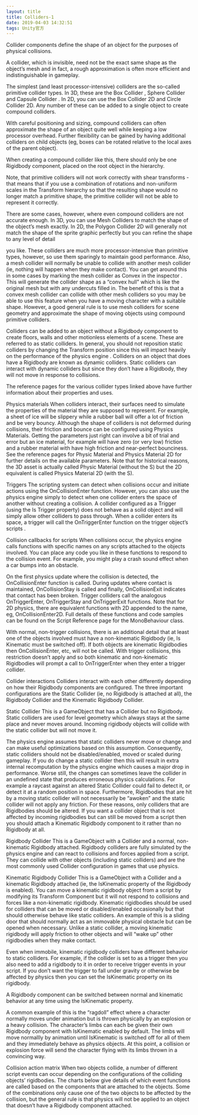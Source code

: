 ```yaml
---
layout: title
title: Colliders-1
date: 2019-04-03 14:32:51
tags: Unity官方
---
```

Collider components define the shape of an object for the purposes of physical collisions.

<!--more-->

A collider, which is invisible, need not be the exact same shape as the object’s mesh and in fact, a rough approximation is often more efficient and indistinguishable in gameplay.

The simplest (and least processor-intensive) colliders are the so-called primitive collider types. In 3D, these are the Box Collider
, Sphere Collider and Capsule Collider
. In 2D, you can use the Box Collider 2D and Circle Collider 2D. Any number of these can be added to a single object to create compound colliders.

With careful positioning and sizing, compound colliders can often approximate the shape of an object quite well while keeping a low processor overhead. Further flexibility can be gained by having additional colliders on child objects (eg, boxes can be rotated relative to the local axes of the parent object).

When creating a compound collider like this, there should only be one Rigidbody
 component, placed on the root object in the hierarchy.

Note, that primitive colliders will not work correctly with shear transforms - that means that if you use a combination of rotations and non-uniform scales in the Transform hierarchy so that the resulting shape would no longer match a primitive shape, the primitive collider will not be able to represent it correctly.

There are some cases, however, where even compound colliders are not accurate enough. In 3D, you can use Mesh Colliders
 to match the shape of the object’s mesh exactly. In 2D, the Polygon Collider 2D will generally not match the shape of the sprite
 graphic perfectly but you can refine the shape to any level of detail



 you like. These colliders are much more processor-intensive than primitive types, however, so use them sparingly to maintain good performance. Also, a mesh collider will normally be unable to collide with another mesh collider (ie, nothing will happen when they make contact). You can get around this in some cases by marking the mesh collider as Convex in the inspector
. This will generate the collider shape as a “convex hull” which is like the original mesh but with any undercuts filled in. The benefit of this is that a convex mesh collider can collide with other mesh colliders so you may be able to use this feature when you have a moving character with a suitable shape. However, a good general rule is to use mesh colliders for scene
 geometry and approximate the shape of moving objects using compound primitive colliders.

Colliders can be added to an object without a Rigidbody component to create floors, walls and other motionless elements of a scene. These are referred to as static colliders. In general, you should not reposition static colliders by changing the Transform position since this will impact heavily on the performance of the physics engine
. Colliders on an object that does have a Rigidbody are known as dynamic colliders. Static colliders can interact with dynamic colliders but since they don’t have a Rigidbody, they will not move in response to collisions.

The reference pages for the various collider types linked above have further information about their properties and uses.

Physics materials
When colliders interact, their surfaces need to simulate the properties of the material they are supposed to represent. For example, a sheet of ice will be slippery while a rubber ball will offer a lot of friction and be very bouncy. Although the shape of colliders is not deformed during collisions, their friction and bounce can be configured using Physics Materials. Getting the parameters just right can involve a bit of trial and error but an ice material, for example will have zero (or very low) friction and a rubber material with have high friction and near-perfect bounciness. See the reference pages for Physic Material and Physics Material 2D for further details on the available parameters. Note that for historical reasons, the 3D asset
 is actually called Physic Material
 (without the S) but the 2D equivalent is called Physics Material 2D
 (with the S).

Triggers
The scripting system can detect when collisions occur and initiate actions using the OnCollisionEnter function. However, you can also use the physics engine simply to detect when one collider enters the space of another without creating a collision. A collider configured as a Trigger (using the Is Trigger property) does not behave as a solid object and will simply allow other colliders to pass through. When a collider enters its space, a trigger will call the OnTriggerEnter function on the trigger object’s scripts
.


Collision callbacks for scripts
When collisions occur, the physics engine calls functions with specific names on any scripts attached to the objects involved. You can place any code you like in these functions to respond to the collision event. For example, you might play a crash sound effect when a car bumps into an obstacle.

On the first physics update where the collision is detected, the OnCollisionEnter function is called. During updates where contact is maintained, OnCollisionStay is called and finally, OnCollisionExit indicates that contact has been broken. Trigger colliders call the analogous OnTriggerEnter, OnTriggerStay and OnTriggerExit functions. Note that for 2D physics, there are equivalent functions with 2D appended to the name, eg, OnCollisionEnter2D. Full details of these functions and code samples can be found on the Script Reference page for the MonoBehaviour class.

With normal, non-trigger collisions, there is an additional detail that at least one of the objects involved must have a non-kinematic Rigidbody (ie, Is Kinematic must be switched off). If both objects are kinematic Rigidbodies then OnCollisionEnter, etc, will not be called. With trigger collisions, this restriction doesn’t apply and so both kinematic and non-kinematic Rigidbodies will prompt a call to OnTriggerEnter when they enter a trigger collider.

Collider interactions
Colliders interact with each other differently depending on how their Rigidbody components are configured. The three important configurations are the Static Collider (ie, no Rigidbody is attached at all), the Rigidbody Collider and the Kinematic Rigidbody Collider.

Static Collider
This is a GameObject
 that has a Collider but no Rigidbody. Static colliders are used for level geometry which always stays at the same place and never moves around. Incoming rigidbody objects will collide with the static collider but will not move it.

The physics engine assumes that static colliders never move or change and can make useful optimizations based on this assumption. Consequently, static colliders should not be disabled/enabled, moved or scaled during gameplay. If you do change a static collider then this will result in extra internal recomputation by the physics engine which causes a major drop in performance. Worse still, the changes can sometimes leave the collider in an undefined state that produces erroneous physics calculations. For example a raycast against an altered Static Collider could fail to detect it, or detect it at a random position in space. Furthermore, Rigidbodies that are hit by a moving static collider will not necessarily be “awoken” and the static collider will not apply any friction. For these reasons, only colliders that are Rigidbodies should be altered. If you want a collider object that is not affected by incoming rigidbodies but can still be moved from a script then you should attach a Kinematic Rigidbody component to it rather than no Rigidbody at all.

Rigidbody Collider
This is a GameObject with a Collider and a normal, non-kinematic Rigidbody attached. Rigidbody colliders are fully simulated by the physics engine and can react to collisions and forces applied from a script. They can collide with other objects (including static colliders) and are the most commonly used Collider configuration in games that use physics.

Kinematic Rigidbody Collider
This is a GameObject with a Collider and a kinematic Rigidbody attached (ie, the IsKinematic property of the Rigidbody is enabled). You can move a kinematic rigidbody object from a script by modifying its Transform Component
 but it will not respond to collisions and forces like a non-kinematic rigidbody. Kinematic rigidbodies should be used for colliders that can be moved or disabled/enabled occasionally but that should otherwise behave like static colliders. An example of this is a sliding door that should normally act as an immovable physical obstacle but can be opened when necessary. Unlike a static collider, a moving kinematic rigidbody will apply friction to other objects and will “wake up” other rigidbodies when they make contact.

Even when immobile, kinematic rigidbody colliders have different behavior to static colliders. For example, if the collider is set to as a trigger then you also need to add a rigidbody to it in order to receive trigger events in your script. If you don’t want the trigger to fall under gravity or otherwise be affected by physics then you can set the IsKinematic property on its rigidbody.

A Rigidbody component can be switched between normal and kinematic behavior at any time using the IsKinematic property.

A common example of this is the “ragdoll” effect where a character normally moves under animation but is thrown physically by an explosion or a heavy collision. The character’s limbs can each be given their own Rigidbody component with IsKinematic enabled by default. The limbs will move normallly by animation until IsKinematic is switched off for all of them and they immediately behave as physics objects. At this point, a collision or explosion force will send the character flying with its limbs thrown in a convincing way.

Collision action matrix
When two objects collide, a number of different script events can occur depending on the configurations of the colliding objects’ rigidbodies. The charts below give details of which event functions are called based on the components that are attached to the objects. Some of the combinations only cause one of the two objects to be affected by the collision, but the general rule is that physics will not be applied to an object that doesn’t have a Rigidbody component attached.